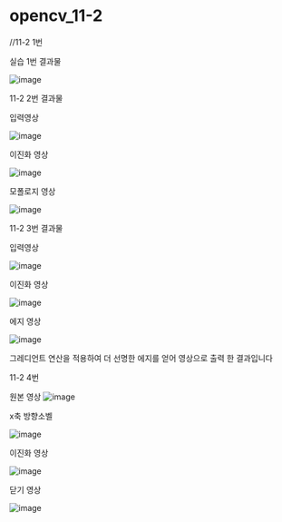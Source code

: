 # opencv_11-2

//11-2 1번

실습 1번 결과물

![image](https://github.com/seunghyeon6096/opencv_11-2/assets/169228843/9004cde3-7776-4bb4-a585-9b917e082115)

11-2 2번 결과물

입력영상

![image](https://github.com/seunghyeon6096/opencv_11-2/assets/169228843/8ed3e102-8cdd-4afc-add9-0262a58ac738)

이진화 영상

![image](https://github.com/seunghyeon6096/opencv_11-2/assets/169228843/cfceb79b-5826-45f3-8e12-ad7d48d27aac)

모폴로지 영상

![image](https://github.com/seunghyeon6096/opencv_11-2/assets/169228843/7a992609-fa96-4344-ad89-0198b0c0b9e1)

11-2 3번 결과물

입력영상 

![image](https://github.com/seunghyeon6096/opencv_11-2/assets/169228843/5c5bf6b5-953f-4ccf-bcb4-12b1dfede50d)

이진화 영상

![image](https://github.com/seunghyeon6096/opencv_11-2/assets/169228843/63cb38c5-7108-41da-b1b3-ed0e569f1cb4)

에지 영상

![image](https://github.com/seunghyeon6096/opencv_11-2/assets/169228843/88511e35-c828-4e02-9b44-c6fce0c9ca80)

그레디언트 연산을 적용하여 더 선명한 에지를 얻어 영상으로 출력 한 결과입니다

11-2 4번

원본 영상
![image](https://github.com/seunghyeon6096/opencv_11-2/assets/169228843/20f4df3f-0d8c-4a0e-be32-c17cdf64b9b2)

x축 방향소벨

![image](https://github.com/seunghyeon6096/opencv_11-2/assets/169228843/b606d3e4-4ab0-4f5e-a190-e2c0abe89691)

이진화 영상

![image](https://github.com/seunghyeon6096/opencv_11-2/assets/169228843/f92f72db-7b17-42f5-b013-5ea5e58f05c2)

닫기 영상

![image](https://github.com/seunghyeon6096/opencv_11-2/assets/169228843/13b37e27-4159-427c-8d75-bb6e300be7cd)

